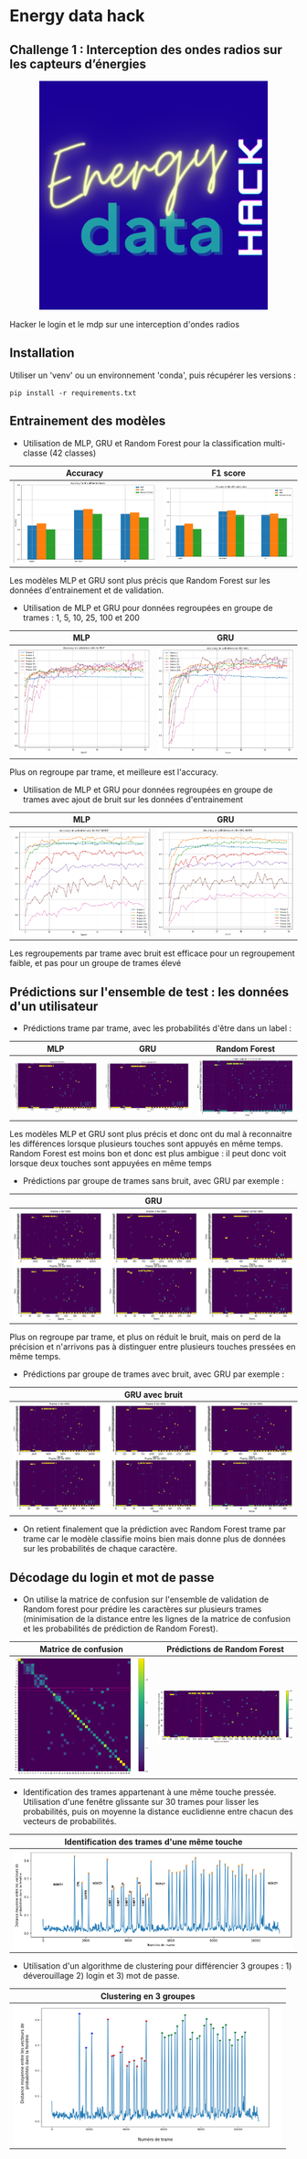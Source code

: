 # Energy data hack
## Challenge 1 : Interception des ondes radios sur les capteurs d’énergies

<p align="center">

<a >
    <img src='./images/logo_hackaton.png'  width="400"/>
</a>

</p>

Hacker le login et le mdp sur une interception d'ondes radios


## Installation

Utiliser un 'venv' ou un environnement 'conda', puis récupérer les versions :
```
pip install -r requirements.txt
```

## Entrainement des modèles

- Utilisation de MLP, GRU et Random Forest pour la classification multi-classe (42 classes)

| Accuracy | F1 score |
|---| --- |
| ![](/images/acc.png) | ![](/images/f1_scores.png) |

Les modèles MLP et GRU sont plus précis que Random Forest sur les données d'entrainement et de validation.


- Utilisation de MLP et GRU pour données regroupées en groupe de trames : 1, 5, 10, 25, 100 et 200

| MLP | GRU |
|---| --- |
| ![](/images/acc_without_noise_mlp.png) | ![](/images/acc_without_noise_gru.png) |

Plus on regroupe par trame, et meilleure est l'accuracy. 


- Utilisation de MLP et GRU pour données regroupées en groupe de trames avec ajout de bruit sur les données d'entrainement

| MLP | GRU |
|---| --- |
| ![](/images/acc_noise_mlp.png) | ![](/images/acc_noise_gru.png) |

Les regroupements par trame avec bruit est efficace pour un regroupement faible, et pas pour un groupe de trames élevé


## Prédictions sur l'ensemble de test : les données d'un utilisateur


- Prédictions trame par trame, avec les probabilités d'être dans un label :

| MLP | GRU | Random Forest |
|---| --- | --- | 
| ![](/images/y_test_proba_mlp.png) | ![](/images/y_test_proba_gru.png) |![](/images/y_test_proba_rf.png)  |

Les modèles MLP et GRU sont plus précis et donc ont du mal à reconnaitre les différences lorsque plusieurs touches sont appuyés en même temps.
Random Forest est moins bon et donc est plus ambigue : il peut donc voit lorsque deux touches sont appuyées en même temps


- Prédictions par groupe de trames sans bruit, avec GRU par exemple : 


| GRU |
| --- | 
| ![](/images/y_test_gru_stack.png) |

Plus on regroupe par trame, et plus on réduit le bruit, mais on perd de la précision et n'arrivons pas à distinguer entre plusieurs touches pressées en même temps. 



- Prédictions par groupe de trames avec bruit, avec GRU par exemple : 


| GRU avec bruit |
| --- | 
| ![](/images/y_test_gru_noise.png) |


- On retient finalement que la prédiction avec Random Forest trame par trame car le modèle classifie moins bien mais donne plus de données sur les probabilités de chaque caractère. 


## Décodage du login et mot de passe 

- On utilise la matrice de confusion sur l'ensemble de validation de Random forest pour prédire les caractères sur plusieurs trames (minimisation de la distance entre les lignes de la matrice de confusion et les probabilités de prédiction de Random Forest). 



| Matrice de confusion | Prédictions de Random Forest |
|---| --- |
| ![](/images/confusion_matrix.png) | ![](/images/y_test_confusion.png) |



- Identification des trames appartenant à une même touche pressée. Utilisation d'une fenêtre glissante sur 30 trames pour lisser les probabilités, puis on moyenne la distance euclidienne entre chacun des vecteurs de probabilités.  

| Identification des trames d'une même touche | 
|---| 
| ![](/images/pics.png) | 


- Utilisation d'un algorithme de clustering pour différencier 3 groupes : 1) déverouillage 2) login et 3) mot de passe. 

| Clustering en 3 groupes  |
| --- | 
| ![](/images/clustering.png) |




